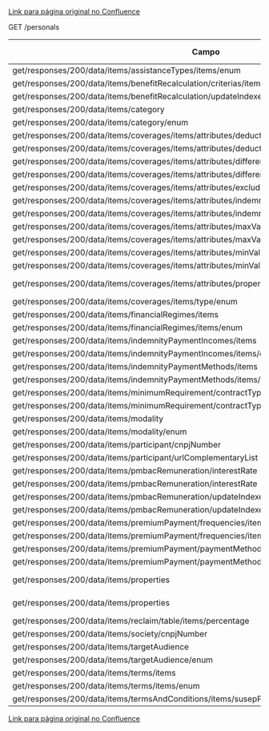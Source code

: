 [Link para página original no Confluence](https://openfinancebrasil.atlassian.net/wiki/spaces/OF/pages/108593393)

GET /personals

| **Campo** | **O que foi alterado?** | N° Proposta | Data homologação |
| --- | --- | --- | --- |
| get/responses/200/data/items/assistanceTypes/items/enum | Adicionado - "NA" | PC81 |  |
| get/responses/200/data/items/benefitRecalculation/criterias/items/enum | Adicionado - "NA" | PC81 |  |
| get/responses/200/data/items/benefitRecalculation/updateIndexes/items/enum | Adicionado - "NA" | PC81 |  |
| get/responses/200/data/items/category | description | PC81 |  |
| get/responses/200/data/items/category/enum | Adicionado - "NA" | PC81 |  |
| get/responses/200/data/items/coverages/items/attributes/deductible/amount | pattern | PC81 |  |
| get/responses/200/data/items/coverages/items/attributes/deductible/currency | pattern | PC81 |  |
| get/responses/200/data/items/coverages/items/attributes/differentiatedDeductible/amount | pattern | PC81 |  |
| get/responses/200/data/items/coverages/items/attributes/differentiatedDeductible/currency | pattern | PC81 |  |
| get/responses/200/data/items/coverages/items/attributes/excludedRisks/items/enum | Adicionado - "NA" | PC81 |  |
| get/responses/200/data/items/coverages/items/attributes/indemnityPaymentFrequencies/items/enum | Adicionado - "NA" | PC81 |  |
| get/responses/200/data/items/coverages/items/attributes/indemnityPaymentMethods/items/enum | Adicionado - "NA" | PC81 |  |
| get/responses/200/data/items/coverages/items/attributes/maxValue/amount | pattern | PC81 |  |
| get/responses/200/data/items/coverages/items/attributes/maxValue/currency | pattern | PC81 |  |
| get/responses/200/data/items/coverages/items/attributes/minValue/amount | pattern | PC81 |  |
| get/responses/200/data/items/coverages/items/attributes/minValue/currency | pattern | PC81 |  |
| get/responses/200/data/items/coverages/items/attributes/properties | Removido - "allowApartPurchase" | PC81 |  |
| get/responses/200/data/items/coverages/items/type/enum | Adicionado - "NA" | PC81 |  |
| get/responses/200/data/items/financialRegimes/items | description | PC81 |  |
| get/responses/200/data/items/financialRegimes/items/enum | Adicionado - "NA" | PC81 |  |
| get/responses/200/data/items/indemnityPaymentIncomes/items | description | PC81 |  |
| get/responses/200/data/items/indemnityPaymentIncomes/items/enum | Adicionado - "NA" | PC81 |  |
| get/responses/200/data/items/indemnityPaymentMethods/items | description | PC81 |  |
| get/responses/200/data/items/indemnityPaymentMethods/items/enum | Adicionado - "NA" | PC81 |  |
| get/responses/200/data/items/minimumRequirement/contractType | description | PC81 |  |
| get/responses/200/data/items/minimumRequirement/contractType/enum | Adicionado - "NA" | PC81 |  |
| get/responses/200/data/items/modality | description | PC81 |  |
| get/responses/200/data/items/modality/enum | Adicionado - "NA" | PC81 |  |
| get/responses/200/data/items/participant/cnpjNumber | pattern | PC81 |  |
| get/responses/200/data/items/participant/urlComplementaryList | pattern | PC81 |  |
| get/responses/200/data/items/pmbacRemuneration/interestRate | maxLength | PC81 |  |
| get/responses/200/data/items/pmbacRemuneration/interestRate | pattern | PC81 |  |
| get/responses/200/data/items/pmbacRemuneration/updateIndexes/items | description | PC81 |  |
| get/responses/200/data/items/pmbacRemuneration/updateIndexes/items/enum | Adicionado - "NA" | PC81 |  |
| get/responses/200/data/items/premiumPayment/frequencies/items | description | PC81 |  |
| get/responses/200/data/items/premiumPayment/frequencies/items/enum | Adicionado - "NA" | PC81 |  |
| get/responses/200/data/items/premiumPayment/paymentMethods/items | description | PC81 |  |
| get/responses/200/data/items/premiumPayment/paymentMethods/items/enum | Adicionado - "NA" | PC81 |  |
| get/responses/200/data/items/properties | Removido - "allowPortability" | PC81 |  |
| get/responses/200/data/items/properties | Removido - "globalCapital" | PC81 |  |
| get/responses/200/data/items/reclaim/table/items/percentage | pattern | PC81 |  |
| get/responses/200/data/items/society/cnpjNumber | pattern | PC81 |  |
| get/responses/200/data/items/targetAudience | description | PC81 |  |
| get/responses/200/data/items/targetAudience/enum | Adicionado - "NA" | PC81 |  |
| get/responses/200/data/items/terms/items | description | PC81 |  |
| get/responses/200/data/items/terms/items/enum | Adicionado - "NA" | PC81 |  |
| get/responses/200/data/items/termsAndConditions/items/susepProcessNumber | pattern | PC81 |  |

[Link para página original no Confluence](https://openfinancebrasil.atlassian.net/wiki/spaces/OF/pages/108593393)
